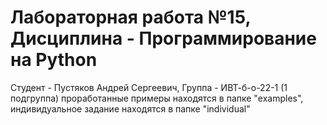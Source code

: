# Лабораторная работа №15, Дисциплина - Программирование на Python
Студент - Пустяков Андрей Сергеевич, Группа - ИВТ-б-о-22-1 (1 подгруппа)
проработанные примеры находятся в папке "examples", 
индивидуальное задание находятся в папке "individual"